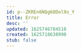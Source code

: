 ```yaml
---
id: p--ZKREn6NQg68Dol9o_Y
title: Error
desc: ''
updated: 1625746784510
created: 1625718638990
stub: false
---
```


